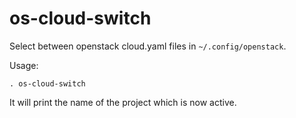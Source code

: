 # os-cloud-switch

Select between openstack cloud.yaml files in `~/.config/openstack`.

Usage:

    . os-cloud-switch

It will print the name of the project which is now active.

